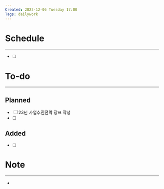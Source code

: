 ```yaml
---
Created: 2022-12-06 Tuesday 17:00
Tags: dailywork
---
```


# Schedule
---
- [ ] 


# To-do
---
## Planned
- [ ] 23년 사업추진전략 장표 작성
- [ ] 

## Added
- [ ] 

# Note
---
- 